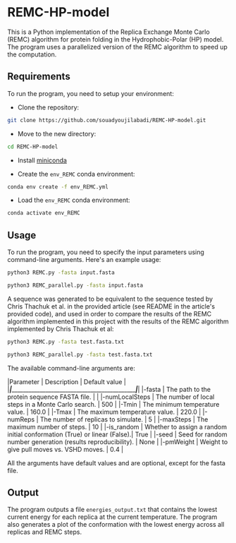 # REMC-HP-model

This is a Python implementation of the Replica Exchange Monte Carlo (REMC) algorithm for protein folding in the Hydrophobic-Polar (HP) model. The program uses a parallelized version of the REMC algorithm to speed up the computation.

## Requirements

To run the program, you need to setup your environment:

- Clone the repository:
  
```bash
git clone https://github.com/souadyoujilabadi/REMC-HP-model.git
```

- Move to the new directory:

```bash
cd REMC-HP-model
```

- Install [miniconda](https://docs.conda.io/en/latest/miniconda.html)

- Create the `env_REMC` conda environment:
  
```bash
conda env create -f env_REMC.yml
```

- Load the `env_REMC` conda environment:
  
```bash
conda activate env_REMC
```

## Usage

To run the program, you need to specify the input parameters using command-line arguments. Here's an example usage:
```bash
python3 REMC.py -fasta input.fasta 
```

```bash
python3 REMC_parallel.py -fasta input.fasta
```

A sequence was generated to be equivalent to the sequence tested by Chris Thachuk et al. in the provided article (see README in the article's provided code), and used in order to compare the results of the REMC algorithm implemented in this project with the results of the REMC algorithm implemented by Chris Thachuk et al:

```bash
python3 REMC.py -fasta test.fasta.txt
```

```bash
python3 REMC_parallel.py -fasta test.fasta.txt
```

The available command-line arguments are:

|Parameter      | Description                                                              | Default value |
|_______________|__________________________________________________________________________|_______________|
|-fasta         | The path to the protein sequence FASTA file.                             |               |
|-numLocalSteps | The number of local steps in a Monte Carlo search.                       | 500           |
|-Tmin          | The minimum temperature value.                                           | 160.0         |
|-Tmax          | The maximum temperature value.                                           | 220.0         |
|-numReps       | The number of replicas to simulate.                                      | 5             |
|-maxSteps      | The maximum number of steps.                                             | 10            |
|-is_random     | Whether to assign a random initial conformation (True) or linear (False).| True          |
|-seed          | Seed for random number generation (results reproducibility).             | None          |
|-pmWeight      | Weight to give pull moves vs. VSHD moves.                                | 0.4           |

All the arguments have default values and are optional, except for the fasta file.

## Output

The program outputs a file `energies_output.txt` that contains the lowest current energy for each replica at the current temperature.
The program also generates a plot of the conformation with the lowest energy across all replicas and REMC steps.
